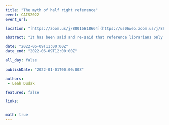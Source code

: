 ```yaml
---
title: "The myth of half right reference"
event: CAIS2022
event_url: 

location: "[https://zoom.us/j/88016818664](https://us06web.zoom.us/j/88016818664?wd=bWlEMk1oZ3FyWTVFNXZISUh4dlZJdz09)"

abstract: "It has been said and re-said that reference librarians only answer roughly 50% of reference questions correctly. But while this statistic is passed around as fact - where does it come from? In this paper, I track down the elusive citation using backwards chaining, citation analysis, and historical tracing. And then, I will re-examine the study that appeared to start it all through a modern lens, ultimately suggesting that we abandon the idea of half right reference once and for all."

date: "2022-06-09T11:00:00Z"
date_end: "2022-06-09T12:00:00Z"

all_day: false

publishDate: "2022-01-01T00:00:00Z"

authors:
 - Leah Dudak

featured: false

links:


math: true
---
```


